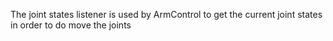 The joint states listener is used by ArmControl to get the current joint states in order to do move the joints